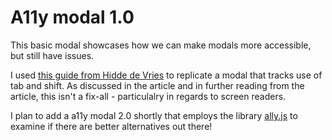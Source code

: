 # A11y modal 1.0

This basic modal showcases how we can make modals more accessible, but still have issues.

I used [this guide from Hidde de Vries](hiddedevries.nl) to replicate a modal that tracks use of tab and shift.
As discussed in the article and in further reading from the article, this isn't a fix-all - particulalry in regards to screen readers.

I plan to add a a11y modal 2.0 shortly that employs the library [ally.js](https://allyjs.io/getting-started.html) to examine if there are better alternatives out there!
